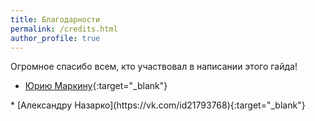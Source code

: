 ```yaml
---
title: Благодарности
permalink: /credits.html
author_profile: true
---
```


Огромное спасибо всем, кто участвовал в написании этого гайда!
* [Юрию Маркину](https://vk.com/ashirogi_muto){:target="_blank"}
<!-- * [Николаю Скотникову](https://vk.com/skotnikovnn){:target="_blank"}
 -->* [Александру Назарко](https://vk.com/id21793768){:target="_blank"}
